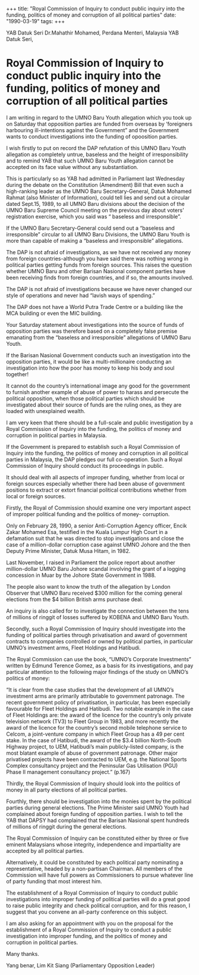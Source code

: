 +++ 
title: "Royal Commission of Inquiry to conduct public inquiry into the funding, politics of money and corruption of all political parties"
date: "1990-03-19"
tags:
+++

YAB Datuk Seri Dr.Mahathir Mohamed,
Perdana Menteri, 
Malaysia
YAB Datuk Seri,

# Royal Commission of Inquiry to conduct public inquiry into the funding, politics of money and corruption of all political parties

I am writing in regard to the UMNO Baru Youth allegation which you took up on Saturday that opposition parties are funded from overseas by ‘foreigners harbouring ill-intentions against the Government” and the Government wants to conduct investigations into the funding of opoosition parties.</u>

I wish firstly to put on record the DAP refutation of this UMNO Baru Youth allegation as completely untrue, baseless and the height of irresponsibility and to remind YAB that such UMNO Baru Youth allegation cannot be accepted on its face value without any substantiation. 

This is particularly so as YAB had admitted in Parliament last Wednesday during the debate on the Constitution (Amendment) Bill that even such a high-ranking leader as the UMNO Baru Secretary-General, Datuk Mohamed Rahmat (also Minister of Information), could tell lies and send out a circular dated Sept.15, 1989, to all UMNO Baru divisions about the decision of the UMNO Baru Supreme Council meeting on the previous day about voters’ registration exercise, which you said was “ baseless and irresponsible”.

If the UMNO Baru Secretary-General could send out a “baseless and irresponsible” circular to all UMNO Baru Divisions, the UMNO Baru Youth is more than capable of making a “baseless and irresponsible” allegations.

The DAP is not afraid of investigations, as we have not received any money from foreign countries-although you have said there was nothing wrong in political parties getting funds from foreign sources. This raises the question whether UMNO Baru and other Barisan Nasional component parties have been receiving finds from foreign countries, and if so, the amounts involved.

The DAP is not afraid of investigations because we have never changed our style of operations and never had “lavish ways of spending.” 

The DAP does not have a World Putra Trade Centre or a building like the MCA building or even the MIC building.

Your Saturday statement about investigations into the source of funds of opposition parties was therefore based on a completely false premise emanating from the “baseless and irresponsible” allegations of UMNO Baru Youth.

If the Barisan Nasional Government conducts such an investigation into the opposition parties, it would be like a multi-millionaire conducting an investigation into how the poor has money to keep his body and soul together!

It cannot do the country’s international image any good for the government to furnish another example of abuse of power to harass and persecute the political opposition, when those political parties which should be investigated about their source of funds are the ruling ones, as they are loaded with unexplained wealth.

I am very keen that there should be a full-scale and public investigation by a Royal Commission of Inquiry into the funding, the politics of money and corruption in political parties in Malaysia.

If the Government is prepared to establish such a Royal Commission of Inquiry into the funding, the politics of money and corruption in all political parties in Malaysia, the DAP pledges our full co-operation.
Such a Royal Commission of Inquiry should conduct its proceedings in public.

It should deal with all aspects of improper funding, whether from local or foreign sources especially whether there had been abuse of government positions to extract or extort financial political contributions whether from local or foreign sources.

Firstly, the Royal of Commission should examine one very important aspect of improper political funding and the politics of money- corruption.

Only on February 28, 1990, a senior Anti-Corruption Agency officer, Encik Zakar Mohamed Esa, testified in the Kuala Lumpur High Court in a defamation suit that he was directed to stop investigations and close the case of a million-dollar corruption case against UMNO Johore and the then Deputy Prime Minister, Datuk Musa Hitam, in 1982.

Last November, I raised in Parliament the police report about another million-dollar UMNO Baru Johore scandal involving the grant of a logging concession in Muar by the Johore State Government in 1988.

The people also want to know the truth of the allegation by London Observer that UMNO Baru received $300 million for the coming general elections from the $4 billion British arms purchase deal.

An inquiry is also called for to investigate the connection between the tens of millions of ringgit of losses suffered by KOBENA and UMNO Baru Youth.

Secondly, such a Royal Commission of Inquiry should investigate into the funding of political parties through privatisation and award of government contracts to companies controlled or owned by political parties, in particular UMNO’s investment arms, Fleet Holdings and Hatibudi.

The Royal Commission can use the book, “UMNO’s Corporate Investments” written by Edmund Terence Gomez, as a basis for its investigations, and pay particular attention to the following major findings of the study on UMNO’s politics of money:

“It is clear from the case studies that the development of all UMNO’s investment arms are primarily attributable to government patronage. 
The recent government policy of privatisation, in particular, has been especially favourable for Fleet Holdings and Hatibudi. Two notable example in the case of Fleet Holdings are: the award of the licence for the country’s only private television network (TV3) to Fleet Group in 1983, and more recently the award of the licence for the country’s second mobile telephone service to Celcom, a joint-venture company in which Fleet Group has a 49 per cent stake. In the case of Hatibudi, the award of the $3.4 billion North-South Highway project, to UEM, Hatibudi’s main publicly-listed company, is the most blatant example of abuse of government patronage. Other major privatised projects have been contracted to UEM, e.g. the National Sports Complex consultancy project and the Peninsular Gas Utilisation (PGU) Phase II management consultancy project.” (p.167)

Thirdly, the Royal Commission of Inquiry should look into the politics of money in all party elections of all political parties.

Fourthly, there should be investigation into the monies spent by the political parties during general elections. The Prime Minister said UMNO Youth had complained about foreign funding of opposition parties. I wish to tell the YAB that DAPSY had complained that the Barisan Nasional spent hundreds of millions of ringgit during the general elections.

The Royal Commission of Inquiry can be constituted either by three or five eminent Malaysians whose integrity, independence and impartiality are accepted by all political parties.

Alternatively, it could be constituted by each political party nominating a representative, headed by a non-partisan Chairman. All members of the Commission will have full powers as Commissioners to pursue whatever line of party funding that most interest him.

The establishment of a Royal Commission of Inquiry to conduct public investigations into improper funding of political parties will do a great good to raise public integrity and check political corruption, and for this reason, I suggest that you convene an all-party conference on this subject.

I am also asking for an appointment with you on the proposal for the establishment of a Royal Commission of Inquiry to conduct a public investigation into improper funding, and the politics of money and corruption in political parties.

Many thanks.

Yang benar, 
Lim Kit Siang
(Parliamentary Opposition Leader)
 
